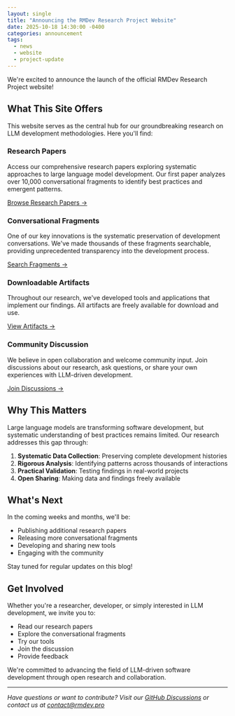 ```yaml
---
layout: single
title: "Announcing the RMDev Research Project Website"
date: 2025-10-18 14:30:00 -0400
categories: announcement
tags:
  - news
  - website
  - project-update
---
```


We're excited to announce the launch of the official RMDev Research Project website!

## What This Site Offers

This website serves as the central hub for our groundbreaking research on LLM development methodologies. Here you'll find:

### Research Papers

Access our comprehensive research papers exploring systematic approaches to large language model development. Our first paper analyzes over 10,000 conversational fragments to identify best practices and emergent patterns.

[Browse Research Papers →](/papers/)

### Conversational Fragments

One of our key innovations is the systematic preservation of development conversations. We've made thousands of these fragments searchable, providing unprecedented transparency into the development process.

[Search Fragments →](/search/)

### Downloadable Artifacts

Throughout our research, we've developed tools and applications that implement our findings. All artifacts are freely available for download and use.

[View Artifacts →](/artifacts/)

### Community Discussion

We believe in open collaboration and welcome community input. Join discussions about our research, ask questions, or share your own experiences with LLM-driven development.

[Join Discussions →](https://github.com/YOUR_GITHUB_USERNAME/rmdev-pro/discussions)

## Why This Matters

Large language models are transforming software development, but systematic understanding of best practices remains limited. Our research addresses this gap through:

1. **Systematic Data Collection**: Preserving complete development histories
2. **Rigorous Analysis**: Identifying patterns across thousands of interactions
3. **Practical Validation**: Testing findings in real-world projects
4. **Open Sharing**: Making data and findings freely available

## What's Next

In the coming weeks and months, we'll be:

- Publishing additional research papers
- Releasing more conversational fragments
- Developing and sharing new tools
- Engaging with the community

Stay tuned for regular updates on this blog!

## Get Involved

Whether you're a researcher, developer, or simply interested in LLM development, we invite you to:

- Read our research papers
- Explore the conversational fragments
- Try our tools
- Join the discussion
- Provide feedback

We're committed to advancing the field of LLM-driven software development through open research and collaboration.

---

*Have questions or want to contribute? Visit our [GitHub Discussions](https://github.com/YOUR_GITHUB_USERNAME/rmdev-pro/discussions) or contact us at contact@rmdev.pro*
